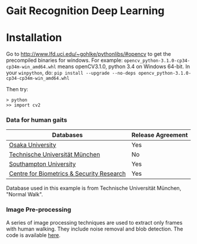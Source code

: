 # Gait Recognition Deep Learning
# Installation
Go to http://www.lfd.uci.edu/~gohlke/pythonlibs/#opencv to get the precompiled binaries for windows. For example: `opencv_python-3.1.0-cp34-cp34m-win_amd64.whl` means openCV3.1.0, python 3.4 on Windows 64-bit. In your `winpython`, do:
	`pip install --upgrade --no-deps opencv_python-3.1.0-cp34-cp34m-win_amd64.whl`

Then try:
   
    > python
    >> import cv2


### Data for human gaits

| Databases | Release Agreement |
|-----------|-------------------|
| [Osaka University](http://www.am.sanken.osaka-u.ac.jp/BiometricDB/GaitLP.html)       | Yes |
| [Technische Universität München](https://www.mmk.ei.tum.de/verschiedenes/tum-iitkgp-gait-database) | No|
| [Southampton University](http://www.gait.ecs.soton.ac.uk/database/)| Yes |
| [Centre for Biometrics & Security Research](http://www.cbsr.ia.ac.cn/english/Gait%20Databases.asp) | Yes |

Database used in this example is from Technische Universität München, "Normal Walk".

### Image Pre-processing

A series of image processing techniques are used to extract only frames with human walking. They include noise removal and blob detection. The code is available [here](https://github.com/ryubidragonfire/gait).


    